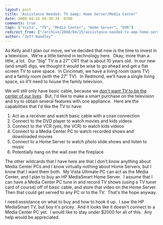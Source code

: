 ```yaml
---
layout: post
title: "Assistance Needed: TV &amp; Home Server/Media Center"
date: 2008-04-16 04:30:34 -0700
comments: true
tags: ["Vista", "TV", "Media Center", "Home Server", "DVR"]
redirect_from: ["/archive/2008/04/15/assistance-needed-tv-amp-home-servermedia-center.aspx/"]
author: "Jeff Handley"
---
```

<!-- more -->
<p>As Kelly and I plan our move, we've decided that now is the time to invest in a television.  We're a little behind in technology here.  Okay, more than a little, a lot.  Our "big" TV is a 27" CRT that is about 10 years old.  In our new (and small) digs, we thought it would be wise to go ahead and get a flat screen TV to save space.  In Cincinnati, we have a living room (sans TV) and a family room (with the 27" TV).  In Redmond, we'll have a single living space, so it'll need to house the family television.</p>  <p>We will still only have basic cable, because we <a href="http://jeffhandley.com/archive/2008/01/19/ditching-the-dvr.aspx" target="_blank">don't want TV to be the center of our lives</a>.  But, I'd like to make a smart purchase on the television and try to obtain several features with one appliance.  Here are the capabilities that I'd like the TV to have:</p>  <ol>   <li>Act as a receiver and watch basic cable with a coax connection</li>  <li>Connect to the DVD player to watch movies and kids videos</li>  <li>Connect to the VCR (yes, the VCR) to watch kids videos</li>  <li>Connect to a Media Center PC to watch recorded shows and downloaded movies</li>  <li>Connect to a Home Server to watch photo slide shows and listen to music</li>  <li>Potentially hang on the wall over the fireplace</li> </ol>  <p>The other wildcards that I have here are that I don't know anything about Media Center PCs and I know virtually nothing about Home Servers, but I know that I want them both.  My Vista Ultimate PC can act as the Media Center, and I plan to buy an HP MediaSmart Home Server.  I assume that I can have a Media Center PC tune in and record TV shows (using a TV tuner card of course) off of basic cable, and store that video on the Home Server.  Then that could get served to any PC or to the TV.  That's the hope anyway.</p>  <p>I need assistance on what to buy and how to hook it up.  I saw the HP MediaSmart TV, but boy it's pricey.  And it looks like it doesn't connect to a Media Center PC yet.  I would like to stay under $2000 for all of this.  Any help would be appreciated.</p>

